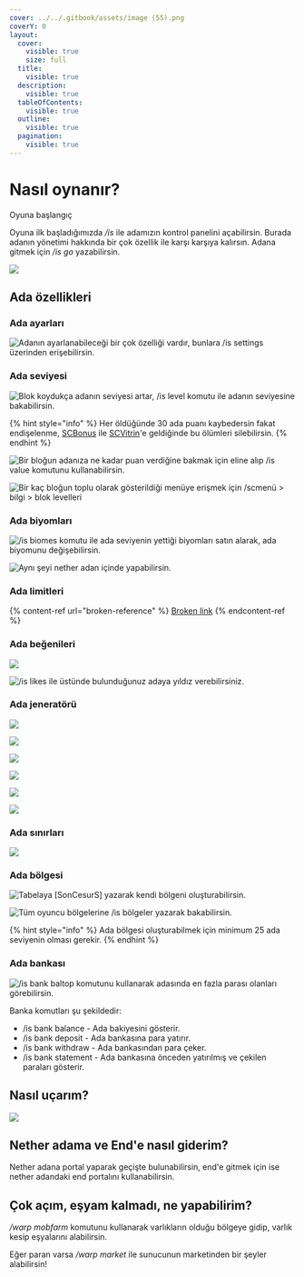 ```yaml
---
cover: ../../.gitbook/assets/image (55).png
coverY: 0
layout:
  cover:
    visible: true
    size: full
  title:
    visible: true
  description:
    visible: true
  tableOfContents:
    visible: true
  outline:
    visible: true
  pagination:
    visible: true
---
```


# Nasıl oynanır?

Oyuna başlangıç

Oyuna ilk başladığımızda _/is_ ile adamızın kontrol panelini açabilirsin. Burada adanın yönetimi hakkında bir çok özellik ile karşı karşıya kalırsın. Adana gitmek için _/is go_ yazabilirsin.

![](<../../.gitbook/assets/image (36).png>)

## Ada özellikleri

### Ada ayarları

![Adanın ayarlanabileceği bir çok özelliği vardır, bunlara /is settings üzerinden erişebilirsin.](<../../.gitbook/assets/image (129).png>)

### Ada seviyesi

![Blok koydukça adanın seviyesi artar, /is level komutu ile adanın seviyesine bakabilirsin.](<../../.gitbook/assets/image (75).png>)

{% hint style="info" %}
Her öldüğünde 30 ada puanı kaybedersin fakat endişelenme, [SCBonus](ortak-sistemler/scpuan-scbonus-scgoerev-xp-scvitrin-ve-scseyyar.md#scbonus) ile [SCVitrin](ortak-sistemler/scpuan-scbonus-scgoerev-xp-scvitrin-ve-scseyyar.md#scvitrin-ve-scseyyar)'e geldiğinde bu ölümleri silebilirsin.
{% endhint %}

![Bir bloğun adanıza ne kadar puan verdiğine bakmak için eline alıp /is value komutunu kullanabilirsin.](<../../.gitbook/assets/image (42).png>)

![Bir kaç bloğun toplu olarak gösterildiği menüye erişmek için /scmenü > bilgi > blok levelleri](<../../.gitbook/assets/image (157).png>)

### Ada biyomları

![/is biomes komutu ile ada seviyenin yettiği biyomları satın alarak, ada biyomunu değişebilirsin.](<../../.gitbook/assets/image (158).png>)

![Aynı şeyi nether adan içinde yapabilirsin.](<../../.gitbook/assets/image (31).png>)

### Ada limitleri

{% content-ref url="broken-reference" %}
[Broken link](broken-reference)
{% endcontent-ref %}

### Ada beğenileri

![](<../../.gitbook/assets/image (161).png>)

![/is likes ile üstünde bulunduğunuz adaya yıldız verebilirsiniz.](<../../.gitbook/assets/image (69).png>)

### Ada jeneratörü

![](<../../.gitbook/assets/image (23).png>)

![](<../../.gitbook/assets/image (171).png>)

![](<../../.gitbook/assets/image (18).png>)

![](<../../.gitbook/assets/image (51).png>)

![](<../../.gitbook/assets/image (10).png>)

![](<../../.gitbook/assets/image (169).png>)

### Ada sınırları

![](<../../.gitbook/assets/image (97).png>)

### Ada bölgesi

![Tabelaya \[SonCesurS\] yazarak kendi bölgeni oluşturabilirsin.](<../../.gitbook/assets/image (71).png>)

![Tüm oyuncu bölgelerine /is bölgeler yazarak bakabilirsin.](<../../.gitbook/assets/image (38).png>)

{% hint style="info" %}
Ada bölgesi oluşturabilmek için minimum 25 ada seviyenin olması gerekir.
{% endhint %}

### Ada bankası

![/is bank baltop komutunu kullanarak adasında en fazla parası olanları görebilirsin.](<../../.gitbook/assets/image (152).png>)

Banka komutları şu şekildedir:

* /is bank balance - Ada bakiyesini gösterir.
* /is bank deposit - Ada bankasına para yatırır.
* /is bank withdraw - Ada bankasından para çeker.
* /is bank statement - Ada bankasına önceden yatırılmış ve çekilen paraları gösterir.

## Nasıl uçarım?

![](../../.gitbook/assets/image.png)

## Nether adama ve End'e nasıl giderim?

Nether adana portal yaparak geçişte bulunabilirsin, end'e gitmek için ise nether adandaki end portalını kullanabilirsin.

## Çok açım, eşyam kalmadı, ne yapabilirim?

_/warp mobfarm_ komutunu kullanarak varlıkların olduğu bölgeye gidip, varlık kesip eşyalarını alabilirsin.

Eğer paran varsa _/warp market_ ile sunucunun marketinden bir şeyler alabilirsin!
